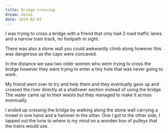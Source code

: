 ```yaml
---
title: Bridge crossing
dream: dated
date: 2024-02-01
---
```


I was trying to cross a bridge with a friend that only had 2 road traffic lanes and a narrow train track, no footpath in sight.

There was also a stone wall you could awkwardly climb along however this was dangerous as the caps were concaved.

In the distance we saw two older women who were trying to cross the bridge however they were trying to enter a tiny hole that was never going to work.

My friend went over to try and help them and they eventually gave up and crossed the river directly at a shallower section instead of using the bridge. The water came up to their waists but they managed to make it across eventually.

I ended up crossing the bridge by walking along the stone wall carrying a trowel in one hand and a hammer in the other. One I got to the other side, I tapped out the tune to *where is my mind* on a wooden box of pulleys that the trains would use.